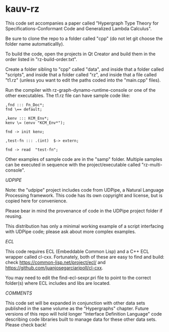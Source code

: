
# kauv-rz

This code set accompanies a paper called 
"Hypergraph Type Theory for Specifications-Conformant Code and
Generalized Lambda Calculus".

Be sure to clone the repo to a folder called "cpp" 
(do not let git choose the folder name automaticallly).

To build the code, open the projects in Qt Creator and 
build them in the order listed in "rz-build-order.txt".

Create a folder sibling to "cpp" called "data", and inside 
that a folder called "scripts", and inside that a folder called 
"rz", and inside that a file called "t1.rz" (unless you want to 
edit the paths coded into the "main.cpp" files).

Run the compiler with rz-graph-dynamo-runtime-console or 
one of the other executables.  The t1.rz file can have 
sample code like: 
```
,fnd ::: Fn_Doc*;
fnd \== default; 

,kenv ::: KCM_Env*;
kenv \= (envv "KCM_Env*");

fnd -> init kenv;

,test-fn ::: .(int)  $-> extern;

fnd -> read  "test-fn";

```

Other examples of sample code are in the "samp" folder.  Multiple 
samples can be executed in sequence with the project/executable called "rz-multi-console".

*UDPIPE*

Note: the "udpipe" project includes code from UDPipe, a Natural Language Processing framework. 
This code has its own copyright and license, but is copied here for convenience.  

Please bear in mind the provenance of code in the UDPipe project folder if reusing.  

This distribution has only a minimal working example of a script interfacing 
with UDPipe code; please ask about more complex examples. 

*ECL*

This code requires ECL (Embeddable Common Lisp) and a C++ ECL wrapper called 
cl-cxx.  Fortunately, both of these are easy to find and build: check 
https://common-lisp.net/project/ecl/ and https://github.com/juanjosegarciaripoll/cl-cxx.

You may need to edit the find-ecl-sexpr.pri file to point to 
the correct folder(s) where ECL includes and libs are located.

*COMMENTS*

This code set will be expanded in conjunction with other 
data sets published in the same volume as the 
"Hypergraphs" chapter.  Future versions of this repo 
will hold longer "Interface Definition Language" 
code describing code libraries built to manage data 
for these other data sets.  Please check back!


